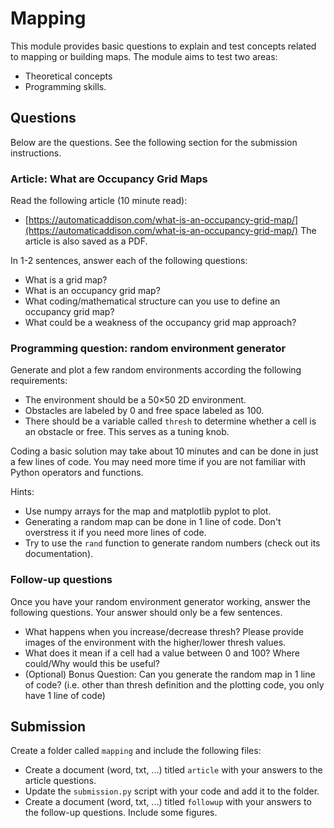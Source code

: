# Mapping

This module provides basic questions to explain and test concepts related to mapping or building maps.
The module aims to test two areas:
- Theoretical concepts
- Programming skills.

## Questions

Below are the questions. See the following section for the submission instructions.

### Article: What are Occupancy Grid Maps
Read the following article (10 minute read):
- [https://automaticaddison.com/what-is-an-occupancy-grid-map/](https://automaticaddison.com/what-is-an-occupancy-grid-map/)
The article is also saved as a PDF.

In 1-2 sentences, answer each of the following questions:
- What is a grid map?
- What is an occupancy grid map?
- What coding/mathematical structure can you use to define an occupancy grid map?
- What could be a weakness of the occupancy grid map approach?

### Programming question: random environment generator
Generate and plot a few random environments according the following requirements:
- The environment should be a 50×50 2D environment.
- Obstacles are labeled by 0 and free space labeled as 100.
- There should be a variable called `thresh` to determine whether a cell is an obstacle or free. This serves as a tuning knob.

Coding a basic solution may take about 10 minutes and can be done in just a few lines of code. You may need more time if you are not familiar with Python operators and functions.

Hints:
- Use numpy arrays for the map and matplotlib pyplot to plot.
- Generating a random map can be done in 1 line of code. Don't overstress it if you need more lines of code.
- Try to use the `rand` function to generate random numbers (check out its documentation). 


### Follow-up questions
Once you have your random environment generator working, answer the following questions. Your answer should only be a few sentences.
- What happens when you increase/decrease thresh? Please provide images of the environment with the higher/lower thresh values.
- What does it mean if a cell had a value between 0 and 100? Where could/Why would this be useful?
- (Optional) Bonus Question: Can you generate the random map in 1 line of code? (i.e. other than thresh definition and the plotting code, you only have 1 line of code)

## Submission
Create a folder called `mapping` and include the following files:
- Create a document (word, txt, ...) titled `article` with your answers to the article questions.
- Update the `submission.py` script with your code and add it to the folder.
- Create a document (word, txt, ...) titled `followup` with your answers to the follow-up questions. Include some figures.